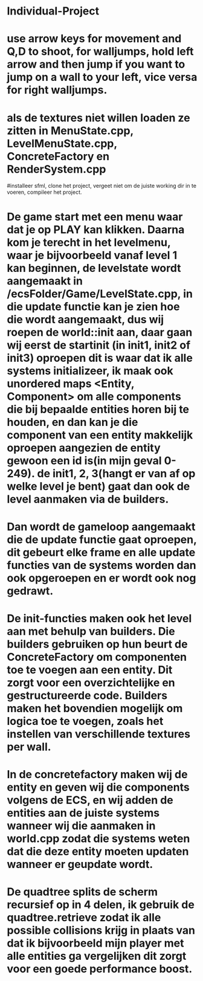 # Individual-Project
# use arrow keys for movement and Q,D to shoot, for walljumps, hold left arrow and then jump if you want to jump on a wall to your left, vice versa for right walljumps.
# als de textures niet willen loaden ze zitten in MenuState.cpp, LevelMenuState.cpp, ConcreteFactory en RenderSystem.cpp

#installeer sfml, clone het project, vergeet niet om de juiste working dir in te voeren, compileer het project.

# De game start met een menu waar dat je op PLAY kan klikken. Daarna kom je terecht in het levelmenu, waar je bijvoorbeeld vanaf level 1 kan beginnen, de levelstate wordt aangemaakt in /ecsFolder/Game/LevelState.cpp, in die update functie kan je zien hoe die wordt aangemaakt, dus wij roepen de world::init aan, daar gaan wij eerst de startinit (in init1, init2 of init3) oproepen dit is waar dat ik alle systems initializeer, ik maak ook unordered maps <Entity, Component> om alle components die bij bepaalde entities horen bij te houden, en dan kan je die component van een entity makkelijk oproepen aangezien de entity gewoon een id is(in mijn geval 0-249). de init1, 2, 3(hangt er van af op welke level je bent) gaat dan ook de level aanmaken via de builders.
# Dan wordt de gameloop aangemaakt die de update functie gaat oproepen, dit gebeurt elke frame en alle update functies van de systems worden dan ook opgeroepen en er wordt ook nog gedrawt.
# De init-functies maken ook het level aan met behulp van builders. Die builders gebruiken op hun beurt de ConcreteFactory om componenten toe te voegen aan een entity. Dit zorgt voor een overzichtelijke en gestructureerde code. Builders maken het bovendien mogelijk om logica toe te voegen, zoals het instellen van verschillende textures per wall.
# In de concretefactory maken wij de entity en geven wij die components volgens de ECS, en wij adden de entities aan de juiste systems wanneer wij die aanmaken in world.cpp zodat die systems weten dat die deze entity moeten updaten wanneer er geupdate wordt.
# De quadtree splits de scherm recursief op in 4 delen, ik gebruik de quadtree.retrieve zodat ik alle possible collisions krijg in plaats van dat ik bijvoorbeeld mijn player met alle entities ga vergelijken dit zorgt voor een goede performance boost.

